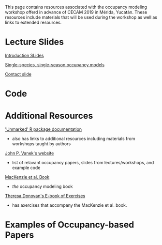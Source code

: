 This page contains resources associated with the occupancy modeling workshop offerd in advance of CECAM 2019 in Mérida, Yucatán.  These resources include materials that will be used during the workshop as well as links to extended resources.
# Lecture Slides
<a href="CECAM_occu_intro.pptx" download="single_season_single_species_occu_lec_083019.pptx">Introduction SLides</a>

<a href="single_season_single_species_occu_lec_083019.pptx" download="single_season_single_species_occu_lec_083019.pptx">Single-species, single-season occupancy models</a>

<a href="contact.pptx" download="single_season_single_species_occu_lec_083019.pptx">Contact slide</a>

# Code

# Additional Resources

['Unmarked' R package documentation](https://sites.google.com/site/unmarkedinfo/home)
* also has links to additional resources including materials from workshops taught by authors

[John P. Vanek's website](https://johnpvanek.weebly.com/occupancy-modeling-resources.html)
* list of relavant occupancy papers, slides from lectures/workshops, and example code

[MacKenzie et al. Book](https://www.elsevier.com/books/occupancy-estimation-and-modeling/mackenzie/978-0-12-407197-1)
* *the* occupancy modeling book

[Theresa Donovan's E-book of Exercises](http://www.uvm.edu/rsenr/vtcfwru/spreadsheets/?Page=occupancy/occupancy.htm)
* has axercises that accompany the MacKenzie et al. book.

# Examples of Occupancy-based Papers
